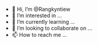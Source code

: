 - 👋 Hi, I’m @Rangkyntiew
- 👀 I’m interested in ...
- 🌱 I’m currently learning ...
- 💞️ I’m looking to collaborate on ...
- 📫 How to reach me ...

<!---
Rangkyntiew/Rangkyntiew is a ✨ special ✨ repository because its `README.md` (this file) appears on your GitHub profile.
You can click the Preview link to take a look at your changes.
--->
